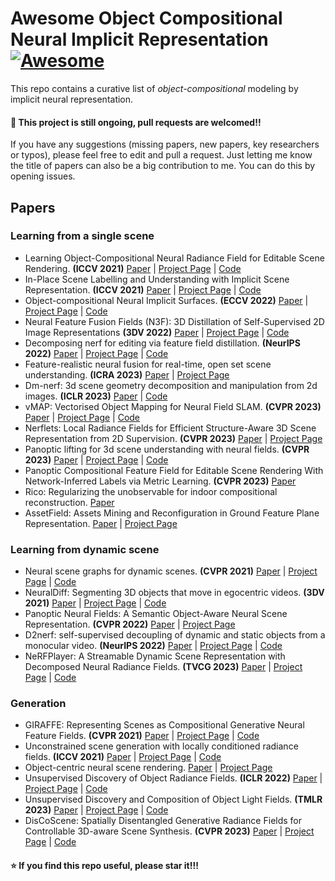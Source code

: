 # Awesome Object Compositional Neural Implicit Representation [![Awesome](https://cdn.rawgit.com/sindresorhus/awesome/d7305f38d29fed78fa85652e3a63e154dd8e8829/media/badge.svg)](https://github.com/sindresorhus/awesome#readme)
This repo contains a curative list of *object-compositional* modeling by implicit neural representation.

#### :high_brightness: This project is still ongoing, pull requests are welcomed!!

If you have any suggestions (missing papers, new papers, key researchers or typos), please feel free to edit and pull a request. Just letting me know the title of papers can also be a big contribution to me. You can do this by opening issues.

## Papers 
### Learning from a single scene
- Learning Object-Compositional Neural Radiance Field for Editable Scene Rendering. **(ICCV 2021)** [Paper](https://arxiv.org/pdf/2109.01847.pdf) | [Project Page](https://zju3dv.github.io/object_nerf/) | [Code](https://github.com/zju3dv/object_nerf)
- In-Place Scene Labelling and Understanding with Implicit Scene Representation. **(ICCV 2021)** [Paper](https://arxiv.org/abs/2103.15875) | [Project Page](https://shuaifengzhi.com/Semantic-NeRF/) | [Code](https://github.com/Harry-Zhi/semantic_nerf)
- Object-compositional Neural Implicit Surfaces. **(ECCV 2022)** [Paper](https://arxiv.org/abs/2207.09686) | [Project Page](https://wuqianyi.top/objectsdf/) | [Code](https://github.com/QianyiWu/objsdf)
- Neural Feature Fusion Fields (N3F): 3D Distillation of Self-Supervised 2D Image Representations **(3DV 2022)** [Paper](https://arxiv.org/abs/2209.03494) | [Project Page](https://www.robots.ox.ac.uk/~vadim/n3f/) | [Code](https://github.com/dichotomies/N3F)
- Decomposing nerf for editing via feature field distillation. **(NeurIPS 2022)** [Paper](https://arxiv.org/abs/2205.15585) | [Project Page](https://pfnet-research.github.io/distilled-feature-fields/) | [Code](https://github.com/pfnet-research/distilled-feature-fields)
- Feature-realistic neural fusion for real-time, open set scene understanding. **(ICRA 2023)** [Paper](https://arxiv.org/abs/2210.03043) | [Project Page](https://makezur.github.io/FeatureRealisticFusion/)
- Dm-nerf: 3d scene geometry decomposition and manipulation from 2d images. **(ICLR 2023)** [Paper](https://arxiv.org/abs/2208.07227) | [Code](https://github.com/vLAR-group/DM-NeRF)
- vMAP: Vectorised Object Mapping for Neural Field SLAM. **(CVPR 2023)** [Paper](https://arxiv.org/abs/2302.01838) | [Project Page](https://kxhit.github.io/vMAP) | [Code](https://github.com/kxhit/vMAP)
- Nerflets: Local Radiance Fields for Efficient Structure-Aware 3D Scene Representation from 2D Supervision. **(CVPR 2023)** [Paper](https://arxiv.org/abs/2303.03361) | [Project Page](https://jetd1.github.io/nerflets-web/?utm_source=tldrai)
- Panoptic lifting for 3d scene understanding with neural fields. **(CVPR 2023)** [Paper](https://arxiv.org/abs/2212.09802) | [Project Page](https://nihalsid.github.io/panoptic-lifting/) | [Code](https://github.com/nihalsid/panoptic-lifting)
- Panoptic Compositional Feature Field for Editable Scene Rendering With Network-Inferred Labels via Metric Learning. **(CVPR 2023)** [Paper](https://openaccess.thecvf.com/content/CVPR2023/papers/Cheng_Panoptic_Compositional_Feature_Field_for_Editable_Scene_Rendering_With_Network-Inferred_CVPR_2023_paper.pdf)
- Rico: Regularizing the unobservable for indoor compositional reconstruction. [Paper](https://arxiv.org/abs/2303.08605)
- AssetField: Assets Mining and Reconfiguration in Ground Feature Plane Representation. [Paper](https://city-super.github.io/assetfield/img/main.pdf) | [Project Page](https://city-super.github.io/assetfield/)


### Learning from dynamic scene
- Neural scene graphs for dynamic scenes. **(CVPR 2021)** [Paper](https://arxiv.org/abs/2011.10379) | [Project Page](http://light.princeton.edu/neural-scene-graphs) | [Code](https://github.com/princeton-computational-imaging/neural-scene-graphs)
- NeuralDiff: Segmenting 3D objects that move in egocentric videos. **(3DV 2021)** [Paper](https://www.robots.ox.ac.uk/~vgg/publications/2021/Tschernezki21/tschernezki21.pdf) | [Project Page](https://www.robots.ox.ac.uk/~vadim/neuraldiff/) | [Code](https://github.com/dichotomies/NeuralDiff)
- Panoptic Neural Fields: A Semantic Object-Aware Neural Scene Representation. **(CVPR 2022)** [Paper](https://arxiv.org/abs/2205.04334) | [Project Page](https://abhijitkundu.info/projects/pnf/)
- D2nerf: self-supervised decoupling of dynamic and static objects from a monocular video. **(NeurIPS 2022)** [Paper](https://arxiv.org/abs/2205.15838) | [Project Page](https://d2nerf.github.io/) | [Code](https://github.com/ChikaYan/d2nerf)
- NeRFPlayer: A Streamable Dynamic Scene Representation with Decomposed Neural Radiance Fields. **(TVCG 2023)** [Paper](https://arxiv.org/abs/2210.15947) | [Project Page](https://lsongx.github.io/projects/nerfplayer.html) | [Code](https://github.com/nerfstudio-project/nerfstudio)

### Generation
- GIRAFFE: Representing Scenes as Compositional Generative Neural Feature Fields. **(CVPR 2021)** [Paper](https://www.cvlibs.net/publications/Niemeyer2021CVPR.pdf) | [Project Page](https://m-niemeyer.github.io/project-pages/giraffe/index.html) | [Code](https://github.com/autonomousvision/giraffe)
- Unconstrained scene generation with locally conditioned radiance fields. **(ICCV 2021)** [Paper](https://arxiv.org/abs/2104.00670) | [Project Page](https://apple.github.io/ml-gsn/) | [Code](https://github.com/apple/ml-gsn)
- Object-centric neural scene rendering. [Paper](https://arxiv.org/abs/2012.08503) | [Project Page](https://shellguo.com/osf/)
- Unsupervised Discovery of Object Radiance Fields. **(ICLR 2022)** [Paper](https://arxiv.org/abs/2107.07905) | [Project Page](https://kovenyu.com/uorf/) | [Code](https://github.com/KovenYu/uORF)
- Unsupervised Discovery and Composition of Object Light Fields. **(TMLR 2023)** [Paper](https://arxiv.org/abs/2205.03923) | [Project Page](https://cameronosmith.github.io/colf/) | [Code](https://github.com/cameronosmith/COLF)
- DisCoScene: Spatially Disentangled Generative Radiance Fields for Controllable 3D-aware Scene Synthesis. **(CVPR 2023)** [Paper](https://arxiv.org/abs/2212.11984) | [Project Page](https://snap-research.github.io/discoscene/) | [Code](https://github.com/snap-research/discoscene)



#### :star: If you find this repo useful, please star it!!!
